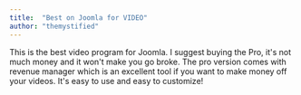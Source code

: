 ```yaml
---
title:  "Best on Joomla for VIDEO"
author: "themystified"
---
```

This is the best video program for Joomla. I suggest buying the Pro, it's not much money and it won't make you go broke. The pro version comes with revenue manager which is an excellent tool if you want to make money off your videos. It's easy to use and easy to customize!